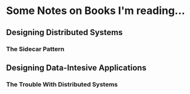 # Some Notes on Books I'm reading...
## Designing Distributed Systems

### The Sidecar Pattern

## Designing Data-Intesive Applications

### The Trouble With Distributed Systems
